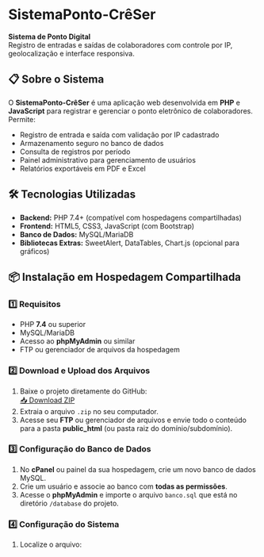 # SistemaPonto-CrêSer  
**Sistema de Ponto Digital**  
Registro de entradas e saídas de colaboradores com controle por IP, geolocalização e interface responsiva.

## 📋 Sobre o Sistema
O **SistemaPonto-CrêSer** é uma aplicação web desenvolvida em **PHP** e **JavaScript** para registrar e gerenciar o ponto eletrônico de colaboradores.  
Permite:
- Registro de entrada e saída com validação por IP cadastrado
- Armazenamento seguro no banco de dados
- Consulta de registros por período
- Painel administrativo para gerenciamento de usuários
- Relatórios exportáveis em PDF e Excel

## 🛠 Tecnologias Utilizadas
- **Backend:** PHP 7.4+ (compatível com hospedagens compartilhadas)
- **Frontend:** HTML5, CSS3, JavaScript (com Bootstrap)
- **Banco de Dados:** MySQL/MariaDB
- **Bibliotecas Extras:** SweetAlert, DataTables, Chart.js (opcional para gráficos)

## 📦 Instalação em Hospedagem Compartilhada

### 1️⃣ Requisitos
- PHP **7.4** ou superior
- MySQL/MariaDB
- Acesso ao **phpMyAdmin** ou similar
- FTP ou gerenciador de arquivos da hospedagem

### 2️⃣ Download e Upload dos Arquivos
1. Baixe o projeto diretamente do GitHub:  
   [📥 Download ZIP](https://github.com/3636-sergioharpazo/SistemaPonto-CreSer/archive/refs/heads/main.zip)
2. Extraia o arquivo `.zip` no seu computador.
3. Acesse seu **FTP** ou gerenciador de arquivos e envie todo o conteúdo para a pasta **public_html** (ou pasta raiz do domínio/subdomínio).

### 3️⃣ Configuração do Banco de Dados
1. No **cPanel** ou painel da sua hospedagem, crie um novo banco de dados MySQL.
2. Crie um usuário e associe ao banco com **todas as permissões**.
3. Acesse o **phpMyAdmin** e importe o arquivo `banco.sql` que está no diretório `/database` do projeto.

### 4️⃣ Configuração do Sistema
1. Localize o arquivo:
